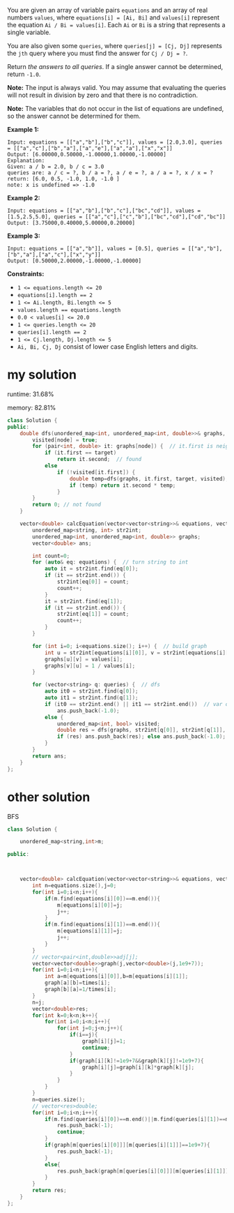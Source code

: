 You are given an array of variable pairs `equations` and an array of real numbers `values`, where `equations[i] = [Ai, Bi]` and `values[i]` represent the equation `Ai / Bi = values[i]`. Each `Ai` or `Bi` is a string that represents a single variable.

You are also given some `queries`, where `queries[j] = [Cj, Dj]` represents the `jth` query where you must find the answer for `Cj / Dj = ?`.

Return *the answers to all queries*. If a single answer cannot be determined, return `-1.0`.

**Note:** The input is always valid. You may assume that evaluating the queries will not result in division by zero and that there is no contradiction.

**Note:** The variables that do not occur in the list of equations are undefined, so the answer cannot be determined for them.

 

**Example 1:**

```
Input: equations = [["a","b"],["b","c"]], values = [2.0,3.0], queries = [["a","c"],["b","a"],["a","e"],["a","a"],["x","x"]]
Output: [6.00000,0.50000,-1.00000,1.00000,-1.00000]
Explanation: 
Given: a / b = 2.0, b / c = 3.0
queries are: a / c = ?, b / a = ?, a / e = ?, a / a = ?, x / x = ? 
return: [6.0, 0.5, -1.0, 1.0, -1.0 ]
note: x is undefined => -1.0
```

**Example 2:**

```
Input: equations = [["a","b"],["b","c"],["bc","cd"]], values = [1.5,2.5,5.0], queries = [["a","c"],["c","b"],["bc","cd"],["cd","bc"]]
Output: [3.75000,0.40000,5.00000,0.20000]
```

**Example 3:**

```
Input: equations = [["a","b"]], values = [0.5], queries = [["a","b"],["b","a"],["a","c"],["x","y"]]
Output: [0.50000,2.00000,-1.00000,-1.00000]
```

 

**Constraints:**

- `1 <= equations.length <= 20`
- `equations[i].length == 2`
- `1 <= Ai.length, Bi.length <= 5`
- `values.length == equations.length`
- `0.0 < values[i] <= 20.0`
- `1 <= queries.length <= 20`
- `queries[i].length == 2`
- `1 <= Cj.length, Dj.length <= 5`
- `Ai, Bi, Cj, Dj` consist of lower case English letters and digits.

# my solution

runtime: 31.68%

memory: 82.81%

```C++
class Solution {
public:
    double dfs(unordered_map<int, unordered_map<int, double>>& graphs, int node, int& target, unordered_map<int, bool>& visited) {
        visited[node] = true;
        for (pair<int, double> it: graphs[node]) {  // it.first is neighbor, it.second is value
            if (it.first == target) 
                return it.second;  // found
            else
                if (!visited[it.first]) {
                    double temp=dfs(graphs, it.first, target, visited);
                    if (temp) return it.second * temp;
                }
        }
        return 0; // not found
    }

    vector<double> calcEquation(vector<vector<string>>& equations, vector<double>& values, vector<vector<string>>& queries) {
        unordered_map<string, int> str2int;
        unordered_map<int, unordered_map<int, double>> graphs;
        vector<double> ans;

        int count=0;
        for (auto& eq: equations) {  // turn string to int
            auto it = str2int.find(eq[0]);
            if (it == str2int.end()) { 
                str2int[eq[0]] = count;
                count++;
            }
            it = str2int.find(eq[1]);
            if (it == str2int.end()) { 
                str2int[eq[1]] = count;
                count++;
            }
        }

        for (int i=0; i<equations.size(); i++) {  // build graph
            int u = str2int[equations[i][0]], v = str2int[equations[i][1]];
            graphs[u][v] = values[i];
            graphs[v][u] = 1 / values[i];
        }

        for (vector<string> q: queries) {  // dfs
            auto it0 = str2int.find(q[0]);
            auto it1 = str2int.find(q[1]);
            if (it0 == str2int.end() || it1 == str2int.end())  // var do not occur in the equations
                ans.push_back(-1.0);
            else {
                unordered_map<int, bool> visited;
                double res = dfs(graphs, str2int[q[0]], str2int[q[1]], visited);
                if (res) ans.push_back(res); else ans.push_back(-1.0);
            }
        }
        return ans;
    }
};
```

# other solution

BFS

```cpp
class Solution {

    unordered_map<string,int>m;

public:



    vector<double> calcEquation(vector<vector<string>>& equations, vector<double>& times, vector<vector<string>>& queries) {
        int n=equations.size(),j=0;
        for(int i=0;i<n;i++){
            if(m.find(equations[i][0])==m.end()){
                m[equations[i][0]]=j;
                j++;
            }
            if(m.find(equations[i][1])==m.end()){
                m[equations[i][1]]=j;
                j++;
            }
        }
        // vector<pair<int,double>>adj[j];
        vector<vector<double>>graph(j,vector<double>(j,1e9+7));
        for(int i=0;i<n;i++){
            int a=m[equations[i][0]],b=m[equations[i][1]];
            graph[a][b]=times[i];
            graph[b][a]=1/times[i];
        }
        n=j;
        vector<double>res;
        for(int k=0;k<n;k++){
            for(int i=0;i<n;i++){
                for(int j=0;j<n;j++){
                    if(i==j){
                        graph[i][j]=1;
                        continue;
                    }
                    if(graph[i][k]!=1e9+7&&graph[k][j]!=1e9+7){
                        graph[i][j]=graph[i][k]*graph[k][j];
                    }
                }
            }
        }
        n=queries.size();
        // vector<res>double;
        for(int i=0;i<n;i++){
            if(m.find(queries[i][0])==m.end()||m.find(queries[i][1])==m.end()){
                res.push_back(-1);
                continue;
            }
            if(graph[m[queries[i][0]]][m[queries[i][1]]]==1e9+7){
                res.push_back(-1);
            }
            else{
                res.push_back(graph[m[queries[i][0]]][m[queries[i][1]]]);
            }
        }
        return res;
    }
};
```